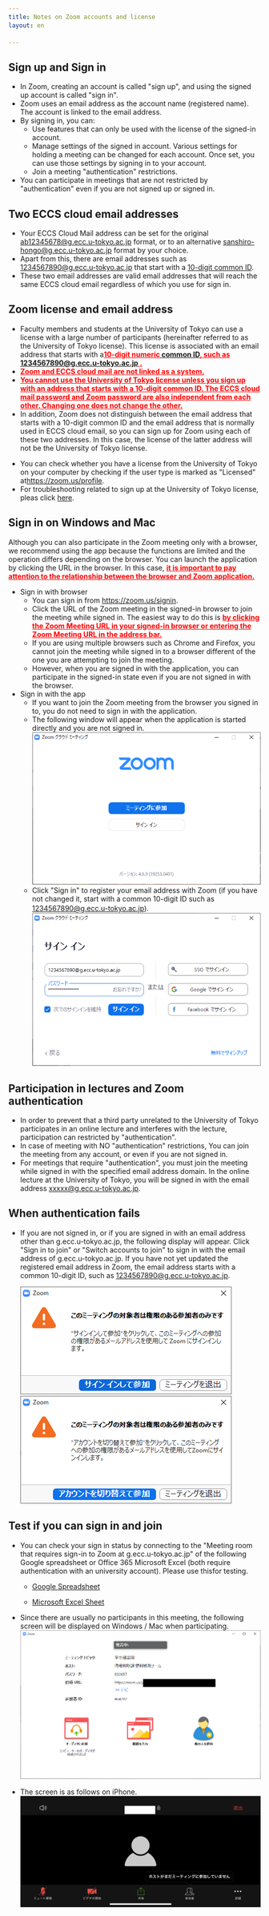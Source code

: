 ```yaml
---
title: Notes on Zoom accounts and license
layout: en

---
```

## Sign up and Sign in
* In Zoom, creating an account is called "sign up", and using the signed up account is called "sign in".
* Zoom uses an email address as the account name (registered name). The account is linked to the email address.
* By signing in, you can:
  * Use features that can only be used with the license of the signed-in account.
  * Manage settings of the signed in account. Various settings for holding a meeting can be changed for each account. Once set, you can use those settings by signing in to your account.
  * Join a meeting "authentication" restrictions.
* You can participate in meetings that are not restricted by "authentication" even if you are not signed up or signed in.

## Two ECCS cloud email addresses
* Your ECCS Cloud Mail address can be set for the original ab12345678@g.ecc.u-tokyo.ac.jp format, or to an alternative sanshiro-hongo@g.ecc.u-tokyo.ac.jp format by your choice.
* Apart from this, there are email addresses such as 1234567890@g.ecc.u-tokyo.ac.jp that start with a <a href="https://utlecon.github.io/glossary">10-digit common ID</a>.
* These two email addresses are valid email addresses that will reach the same ECCS cloud email regardless of which you use for sign in.

## Zoom license and email address
* Faculty members and students at the University of Tokyo can use a license with a large number of participants (hereinafter referred to as the University of Tokyo license). This license is associated with an email address that starts with a<font color ="red"><b><u>10-digit numeric<a href="https://utlecon.github.io/glossary"> common ID</a>, such as 1234567890@g.ecc.u-tokyo.ac.jp .</u></b></font>
* <font color="red"><b><u>Zoom and ECCS cloud mail are not linked as a system.</u></b></font>
* <font color="red"><b><u> You cannot use the University of Tokyo license unless you sign up with an address that starts with a 10-digit common ID. The ECCS cloud mail password and Zoom password are also independent from each other. Changing one does not change the other.</u></b></font>
* In addition, Zoom does not distinguish between the email address that starts with a 10-digit common ID and the email address that is normally used in ECCS cloud email, so you can sign up for Zoom using each of these two addresses. In this case, the license of the latter address will not be the University of Tokyo license.
<!-- * さらにややこしいことに，Zoomは，サインアップした後で登録メールアドレスを変更することもできます．この変更先のメールアドレスにECCSで普段使っているメールアドレスを使うと，このメールアドレスで東大ライセンスを使えることになります．-->
* You can check whether you have a license from the University of Tokyo on your computer by checking if the user type is marked as "Licensed" at<a href="https://zoom.us/profile">https://zoom.us/profile</a>.
* For troubleshooting related to sign up at the University of Tokyo license, pleas click <a href="https://utelecon.github.io/zoom/setting_issues">here</a>.

## Sign in on Windows and Mac
Although you can also participate in the Zoom meeting only with a browser, we recommend using the app because the functions are limited and the operation differs depending on the browser. You can launch the application by clicking the URL in the browser. In this case, <font color ="red"><b><u> it is important to pay attention to the relationship between the browser and Zoom application.</u></b></font>
* Sign in with browser
  * You can sign in from <a href="https://zoom.us/signin">https://zoom.us/signin</a>.
  * Click the URL of the Zoom meeting in the signed-in browser to join the meeting while signed in. The easiest way to do this is <font color="red"><b><u> by clicking the Zoom Meeting URL in your signed-in browser or entering the Zoom Meeting URL in the address bar.</u></b></font>
  * If you are using multiple browsers such as Chrome and Firefox, you cannot join the meeting while signed in to a browser different of the one you are attempting to join the meeting.
  * However, when you are signed in with the application, you can participate in the signed-in state even if you are not signed in with the browser.
* Sign in with the app
  * If you want to join the Zoom meeting from the browser you signed in to, you do not need to sign in with the application.
  * The following window will appear when the application is started directly and you are not signed in.
  ![](img/zoom_win_app_1st.png)
  * Click "Sign in" to register your email address with Zoom (if you have not changed it, start with a common 10-digit ID such as 1234567890@g.ecc.u-tokyo.ac.jp).
　　![](img/zoom_win_app_signin.png)  

## Participation in lectures and Zoom authentication
* In order to prevent that a third party unrelated to the University of Tokyo participates in an online lecture and interferes with the lecture, participation can restricted by "authentication".
* In case of meeting with NO "authentication" restrictions, You can join the meeting from any account, or even if you are not signed in.
* For meetings that require "authentication", you must join the meeting while signed in with the specified email address domain. In the online lecture at the University of Tokyo, you will be signed in with the email address xxxxx@g.ecc.u-tokyo.ac.jp. 

<!--
* <font color="red"><b><u> If you are signed in at xxxxx@g.ecc.u-tokyo.ac.jp, you can participate in lectures that require "authentication" even if your account is not licensed by Todai.．</u></b></font>
-->


## When authentication fails
* If you are not signed in, or if you are signed in with an email address other than g.ecc.u-tokyo.ac.jp, the following display will appear. Click "Sign in to join" or "Switch accounts to join" to sign in with the email address of g.ecc.u-tokyo.ac.jp. If you have not yet updated the registered email address in Zoom, the email address starts with a common 10-digit ID, such as 1234567890@g.ecc.u-tokyo.ac.jp.

  ![](img/zoom_win_authreq.png) ![](img/zoom_win_authchange.png)

## Test if you can sign in and join
* You can check your sign in status by connecting to the "Meeting room that requires sign-in to Zoom at g.ecc.u-tokyo.ac.jp" of the following Google spreadsheet or Office 365 Microsoft Excel (both require authentication with an university account). Please use thisfor testing.

  * <a href="https://docs.google.com/spreadsheets/d/1jf1O-lbDwIsz9QJdPWWhZTh-Nn4Z_ge3BXGIua2fyCs/edit?usp=sharing" target="_blank">Google Spreadsheet</a>

  * <a href="https://univtokyo-my.sharepoint.com/:x:/g/personal/2615215597_utac_u-tokyo_ac_jp/EZN59-QgxfpHg7NX8Vc89wsBVE5wxTBpno2Z05UCwbkLUA?e=FaRkgq" target="_blank">Microsoft Excel Sheet</a>

* Since there are usually no participants in this meeting, the following screen will be displayed on Windows / Mac when participating.
  ![](img/zoom_win_auth_test.png)
* The screen is as follows on iPhone.
  ![](img/zoom_iphone_auth_test.png)



